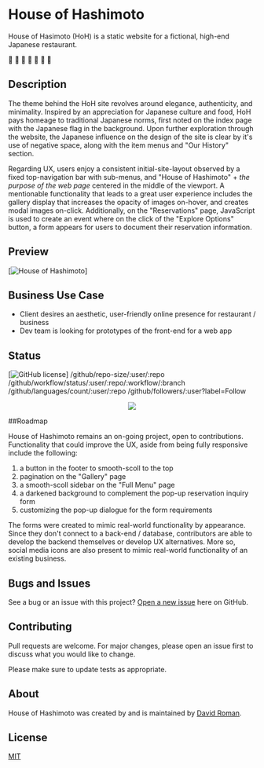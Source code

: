 # House of Hashimoto

House of Hasimoto (HoH) is a static website for a fictional, high-end Japanese restaurant.

:japan:  :ramen:  :tea:  :dango:  :rice_ball:  :fried_shrimp:  	:sake:

## Description

The theme behind the HoH site revolves around elegance, authenticity, and minimality.  Inspired by an appreciation for Japanese culture and food, HoH pays homeage to traditional Japanese norms, first noted on the index page with the Japanese flag in the background.  Upon further exploration through the website, the Japanese influence on the design of the site is clear by it's use of negative space, along with the item menus and "Our History" section. 

Regarding UX, users enjoy a consistent initial-site-layout observed by a fixed top-navigation bar with sub-menus, and "House of Hashimoto" + *the purpose of the web page*  centered in the middle of the viewport.  A mentionable functionality that leads to a great user experience includes the gallery display that increases the opacity of images on-hover, and creates modal images on-click.  Additionally, on the "Reservations" page, JavaScript is used to create an event where on the click of the "Explore Options" button, a form appears for users to document their reservation information.

## Preview

[![House of Hashimoto](insert-gif-link)]


## Business Use Case

- Client desires an aesthetic, user-friendly online presence for restaurant / business
- Dev team is looking for prototypes of the front-end for a web app



## Status

[![GitHub license](https://choosealicense.com/licenses/mit/)]
/github/repo-size/:user/:repo
	/github/workflow/status/:user/:repo/:workflow/:branch
/github/languages/count/:user/:repo
/github/followers/:user?label=Follow



<p align="center"> <img src="/github/followers/:user?label=Follow" /> </p>




##Roadmap

House of Hashimoto remains an on-going project, open to contributions.  Functionality that could improve the UX, aside from being fully responsive include the following: 

1) a button in the footer to smooth-scoll to the top
2) pagination on the "Gallery" page
3) a smooth-scoll sidebar on the "Full Menu" page
4) a darkened background to complement the pop-up reservation inquiry form
5) customizing the pop-up dialogue for the form requirements

The forms were created to mimic real-world functionality by appearance.  Since they don't connect to a back-end / database, contributors are able to develop the backend themselves or develop UX alternatives.  More so, social media icons are also present to mimic real-world functionality of an existing business.



## Bugs and Issues

See a bug or an issue with this project? [Open a new issue](https://github.com/droman892/restaurant-front-end/issues) here on GitHub.


## Contributing
Pull requests are welcome. For major changes, please open an issue first to discuss what you would like to change.

Please make sure to update tests as appropriate.



## About

House of Hashimoto was created by and is maintained by [David Roman](https://www.linkedin.com/in/david-roman-front-end-web-developer/).


## License
[MIT](https://choosealicense.com/licenses/mit/)